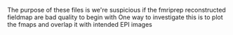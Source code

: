 The purpose of these files is
we're suspicious if the fmriprep reconstructed fieldmap are bad quality to begin with
One way to investigate this is to plot the fmaps and overlap it with intended EPI images